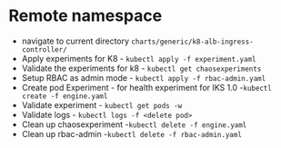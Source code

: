 # Remote namespace 
* navigate to current directory `charts/generic/k8-alb-ingress-controller/`
* Apply experiments for K8 - `kubectl apply -f experiment.yaml`
* Validate the experiments for k8 - `kubectl get chaosexperiments`
* Setup RBAC as admin mode - `kubectl apply -f rbac-admin.yaml`
* Create pod Experiment - for health experiment for IKS 1.0 -`kubectl create -f engine.yaml`
* Validate experiment - `kubectl get pods -w`
* Validate logs - `kubectl logs -f <delete pod>`
* Clean up chaosexperiment -`kubectl delete -f engine.yaml`
* Clean up rbac-admin  -`kubectl delete -f rbac-admin.yaml`
